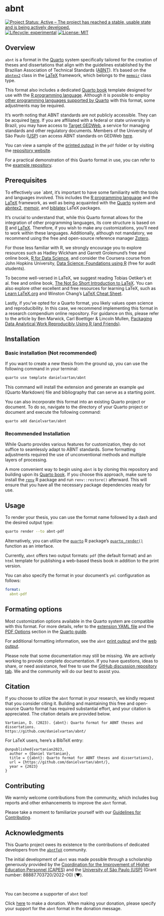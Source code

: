 
<!-- README.md is generated from README.Rmd. Please edit that file -->

# abnt

<!-- badges: start -->

[![Project Status: Active – The project has reached a stable, usable
state and is being actively
developed.](https://www.repostatus.org/badges/latest/active.svg)](https://www.repostatus.org/#active)
[![Lifecycle:
experimental](https://img.shields.io/badge/lifecycle-experimental-orange.svg)](https://lifecycle.r-lib.org/articles/stages.html)
[![License:
MIT](https://img.shields.io/badge/license-MIT-green)](https://choosealicense.com/licenses/mit/)
<!-- badges: end -->

## Overview

`abnt` is a format in the [Quarto](https://quarto.org) system
specifically tailored for the creation of theses and dissertations that
align with the guidelines established by the Brazilian Association of
Technical Standards ([ABNT](https://www.abnt.org.br/)). It’s based on
the [`abntex2`](https://www.abntex.net.br/) class in the
[LaTeX](https://www.latex-project.org/) framework, which belongs to the
[`memoir`](https://www.ctan.org/pkg/memoir) class type.

This format also includes a dedicated [Quarto
book](https://quarto.org/docs/books/) template designed for use with the
[R programming language](https://www.r-project.org/). Although it is
possible to employ [other programming languages supported by
Quarto](https://quarto.org/docs/computations/python.html) with this
format, some adjustments may be required.

It’s worth noting that ABNT standards are not publicly accessible. They
can be acquired [here](https://www.abntcatalogo.com.br). If you are
affiliated with a federal or state university in Brazil, you may have
access to [Target GEDWeb](https://www.gedweb.com.br), a service for
managing standards and other regulatory documents. Members of the
University of São Paulo ([USP](https://www5.usp.br/)) can access ABNT
standards on GEDWeb
[here](https://uspdigital.usp.br/wsusuario/gedweb.jsp).

You can view a sample of the [printed
output](https://danielvartan.github.io/abnt/index.pdf) in the `pdf`
folder or by visiting the [repository
website](https://danielvartan.github.io/abnt).

For a practical demonstration of this Quarto format in use, you can
refer to the [example
repository](https://github.com/danielvartan/mastersthesis).

## Prerequisites

To effectively use \`abnt, it’s important to have some familiarity with
the tools and languages involved. This includes the [R programming
language](https://www.r-project.org) and the
[LaTeX](https://www.latex-project.org) framework, as well as being
acquainted with the [Quarto](https://quarto.org) system and
[abntex2](https://www.abntex.net.br),
[memoir](https://www.ctan.org/pkg/memoir), and
[biblatex](https://www.ctan.org/pkg/biblatex) LaTeX packages.

It’s crucial to understand that, while this Quarto format allows for the
integration of other programming languages, its core structure is based
on [R](https://www.r-project.org) and
[LaTeX](https://www.latex-project.org). Therefore, if you wish to make
any customizations, you’ll need to work within these languages.
Additionally, although not mandatory, we recommend using the free and
open-source reference manager [Zotero](https://www.zotero.org).

For those less familiar with R, we strongly encourage you to explore
resources such as Hadley Wickham and Garrett Grolemund’s free and online
book, [R for Data Science](https://r4ds.had.co.nz), and consider the
Coursera course from John Hopkins University, [Data Science: Foundations
using
R](https://www.coursera.org/specializations/data-science-foundations-r)
(free for audit students).

To become well-versed in LaTeX, we suggest reading Tobias Oetiker’s et
al. free and online book, [The Not So Short Introduction to
LaTeX](https://tobi.oetiker.ch/lshort/lshort.pdf). You can also explore
other excellent and free resources for learning LaTeX, such as [Learn
LaTeX.org](https://www.learnlatex.org/en) and Winston Chang’s [LaTeX
Cheat Sheet](http://wch.github.io/latexsheet/).

Lastly, if you’ve opted for a Quarto format, you likely values open
science and reproducibility. In this case, we recommend implementing
this format in a research compendium online repository. For guidance on
this, please refer to the article by Ben Marwick, Carl Boettiger &
Lincoln Mullen, [Packaging Data Analytical Work Reproducibly Using R
(and Friends)](https://doi.org/10.1080/00031305.2017.1375986).

## Installation

### Basic installation (Not recommended)

If you want to create a new thesis from the ground up, you can use the
following command in your terminal:

``` bash
quarto use template danielvartan/abnt
```

<!-- Needs testing -->

This command will install the extension and generate an example `qmd`
(Quarto Markdown) file and bibliography that can serve as a starting
point.

You can also incorporate this format into an existing Quarto project or
document. To do so, navigate to the directory of your Quarto project or
document and execute the following command:

``` bash
quarto add danielvartan/abnt
```

### Recommended Installation

While Quarto provides various features for customization, they do not
suffice to seamlessly adapt to ABNT standards. Some formatting
adjustments required the use of unconventional methods and multiple
layers of processing.

A more convenient way to begin using `abnt` is by cloning this
repository and building upon its [Quarto
book](https://quarto.org/docs/books/). If you choose this approach, make
sure to install the [`renv`](https://rstudio.github.io/renv/index.html)
R package and run `renv::restore()` afterward. This will ensure that you
have all the necessary package dependencies ready for use.

## Usage

To render your thesis, you can use the format name followed by a dash
and the desired output type:

``` bash
quarto render --to abnt-pdf
```

Alternatively, you can utilize the
[`quarto`](https://quarto-dev.github.io/quarto-r/) R package’s
[`quarto_render()`](https://quarto-dev.github.io/quarto-r/reference/quarto_render.html)
function as an interface.

Currently, `abnt` offers two output formats: `pdf` (the default format)
and an `html` template for publishing a web-based thesis book in
addition to the print version.

You can also specify the format in your document’s `yml` configuration
as follows:

``` yaml
format:
  abnt-pdf
```

## Formating options

Most customization options available in the Quarto system are compatible
with this format. For more details, refer to the [extension YAML
file](https://github.com/danielvartan/abnt/blob/main/_extensions/abnt/_extension.yml)
and the [PDF
Options](https://quarto.org/docs/reference/formats/pdf.html) section in
the [Quarto guide](https://quarto.org/docs/reference/formats/pdf.html).

For additional formatting information, see the `abnt` [print
output](https://danielvartan.github.io/abnt/index.pdf) and the [web
output](https://danielvartan.github.io/abnt/).

Please note that some documentation may still be missing. We are
actively working to provide complete documentation. If you have
questions, ideas to share, or need assistance, feel free to use the
[GitHub discussion repository
tab](https://github.com/danielvartan/abnt/discussions). We and the
community will do our best to assist you.

## Citation

If you choose to utilize the `abnt` format in your research, we kindly
request that you consider citing it. Building and maintaining this free
and open-source Quarto format has required substantial effort, and your
citation is appreciated. The citation details are provided below.

    Vartanian, D. (2023). {abnt}: Quarto format for ABNT theses and dissertations.
    https://github.com/danielvartan/abnt/

For LaTeX users, here’s a BibTeX entry:

    @unpublished{vartanian2023,
      author = {Daniel Vartanian},
      title = {{abnt}: Quarto format for ABNT theses and dissertations},
      url = {https://github.com/danielvartan/abnt/},
      year = {2023}
    }

## Contributing

We warmly welcome contributions from the community, which includes bug
reports and other enhancements to improve the `abnt` format.

Please take a moment to familiarize yourself with our [Guidelines for
Contributing](https://github.com/danielvartan/abnt/blob/main/.github/CONTRIBUTING.md).

## Acknowledgments

This Quarto project owes its existence to the contributions of dedicated
developers from the [`abntTeX`](https://www.abntex.net.br/) community.

The initial development of `abnt` was made possible through a
scholarship generously provided by the [Coordination for the Improvement
of Higher Education Personnel (CAPES)](https://www.gov.br/capes/) and
the [University of São Paulo (USP)](http://usp.br/) (Grant number:
88887.703720/2022-00) (❤️).

<br>

You can become a supporter of `abnt` too!

Click [here](https://github.com/sponsors/danielvartan) to make a
donation. When making your donation, please specify your support for the
`abnt` format in the donation message.
